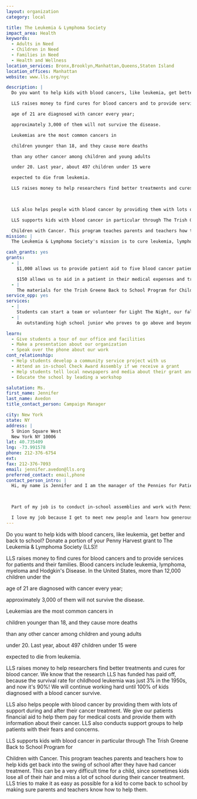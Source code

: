 ```yaml
---
layout: organization
category: local

title: The Leukemia & Lymphoma Society
impact_area: Health
keywords: 
  - Adults in Need
  - Children in Need
  - Families in Need
  - Health and Wellness
location_services: Bronx,Brooklyn,Manhattan,Queens,Staten Island
location_offices: Manhattan
website: www.lls.org/nyc

description: |
  Do you want to help kids with blood cancers, like leukemia, get better and back to school? Donate a portion of your Penny Harvest grant to The Leukemia & Lymphoma Society (LLS)! 

  LLS raises money to find cures for blood cancers and to provide services for patients and their families. Blood cancers include leukemia, lymphoma, myeloma and Hodgkin's Disease. In the United States, more than 12,000 children under the

  age of 21 are diagnosed with cancer every year;

  approximately 3,000 of them will not survive the disease.

  Leukemias are the most common cancers in

  children younger than 18, and they cause more deaths

  than any other cancer among children and young adults

  under 20. Last year, about 497 children under 15 were

  expected to die from leukemia. 

  LLS raises money to help researchers find better treatments and cures for blood cancer. We know that the research LLS has funded has paid off, because the survival rate for childhood leukemia was just 3% in the 1950s, and now it's 90%! We will continue working hard until 100% of kids diagnosed with a blood cancer survive.

  

  LLS also helps people with blood cancer by providing them with lots of support during and after their cancer treatment. We give our patients financial aid to help them pay for medical costs and provide them with information about their cancer.  LLS also conducts support groups to help patients with their fears and concerns. 

  LLS supports kids with blood cancer in particular through The Trish Greene Back to School Program for

  Children with Cancer. This program teaches parents and teachers how to help kids get back into the swing of school after they have had cancer treatment. This can be a very difficult time for a child, since sometimes kids lose all of their hair and miss a lot of school during their cancer treatment. LLS tries to make it as easy as possible for a kid to come back to school by making sure parents and teachers know how to help them.
mission: |
  The Leukemia & Lymphoma Society's mission is to cure leukemia, lymphoma, Hodgkin's disease and myeloma, and to improve the quality of life of patients and their families. The Society has dedicated itself to being one of the top-rated voluntary health agencies in terms of dollars that directly fund our mission.

cash_grants: yes
grants: 
  - |
    $1,000 allows us to provide patient aid to five blood cancer patients for an entire year.   $200 allows us to fund a support group for patients and their families for an entire year.

    $150 allows us to aid in a patient in their medical expenses and transportation costs to treatment appointments.
  - |
    The materials for the Trish Greene Back to School Program for Children With Cancer include "Cancervive Parent & Teacher's Guide," and an educational Charlie Brown video for students to learn about the emotional aspects of returning to school after treatment.  Each packet costs $10.  A grant of $1,000 would allow us to provide 100 schools with the materials to help kids with cancer make an easier transition back to school.
service_opp: yes
services: 
  - |
    Students can start a team or volunteer for Light The Night, our fall fundraising walk. We have three walks in New York City: one in Manhattan, one in Queens and one on Staten Island. Learn more at www.lightthenight.org/nyc.
  - |
    An outstanding high school junior who proves to go above and beyond with their service fundraising will have the opportunity to be chosen for a 2-3 week internship at our NYC office in July/August.

learn: 
  - Give students a tour of our office and facilities
  - Make a presentation about our organization
  - Speak over the phone about our work
cont_relationship: 
  - Help students develop a community service project with us
  - Attend an in-school Check Award Assembly if we receive a grant
  - Help students tell local newspapers and media about their grant and/or project with us
  - Educate the school by leading a workshop

salutation: Ms.
first_name: Jennifer
last_name: Avedon
title_contact_person: Campaign Manager

city: New York
state: NY
address: |
  5 Union Square West  
  New York NY 10006
lat: 40.735409
lng: -73.991578
phone: 212-376-6754
ext: 
fax: 212-376-7093
email: jennifer.avedon@lls.org
preferred_contact: email,phone
contact_person_intro: |
  Hi, my name is Jennifer and I am the manager of the Pennies for Patients program at the New York City Chapter of The Leukemia & Lymphoma Society.  Pennies for Patients is an LLS penny drive for grades K-12 that takes place each fall or spring in schools across the country. This year we have more than 500 schools in New York City signed up to donate their spare change for blood cancer research and patient services!

  

  Part of my job is to conduct in-school assemblies and work with Pennies for Patients school coordinators to make sure the program is going well at their school.  

  I love my job because I get to meet new people and learn how generous people can be, especially students!
---
```

Do you want to help kids with blood cancers, like leukemia, get better and back to school? Donate a portion of your Penny Harvest grant to The Leukemia & Lymphoma Society (LLS)! 

LLS raises money to find cures for blood cancers and to provide services for patients and their families. Blood cancers include leukemia, lymphoma, myeloma and Hodgkin's Disease. In the United States, more than 12,000 children under the

age of 21 are diagnosed with cancer every year;

approximately 3,000 of them will not survive the disease.

Leukemias are the most common cancers in

children younger than 18, and they cause more deaths

than any other cancer among children and young adults

under 20. Last year, about 497 children under 15 were

expected to die from leukemia. 

LLS raises money to help researchers find better treatments and cures for blood cancer. We know that the research LLS has funded has paid off, because the survival rate for childhood leukemia was just 3% in the 1950s, and now it's 90%! We will continue working hard until 100% of kids diagnosed with a blood cancer survive.



LLS also helps people with blood cancer by providing them with lots of support during and after their cancer treatment. We give our patients financial aid to help them pay for medical costs and provide them with information about their cancer.  LLS also conducts support groups to help patients with their fears and concerns. 

LLS supports kids with blood cancer in particular through The Trish Greene Back to School Program for

Children with Cancer. This program teaches parents and teachers how to help kids get back into the swing of school after they have had cancer treatment. This can be a very difficult time for a child, since sometimes kids lose all of their hair and miss a lot of school during their cancer treatment. LLS tries to make it as easy as possible for a kid to come back to school by making sure parents and teachers know how to help them.